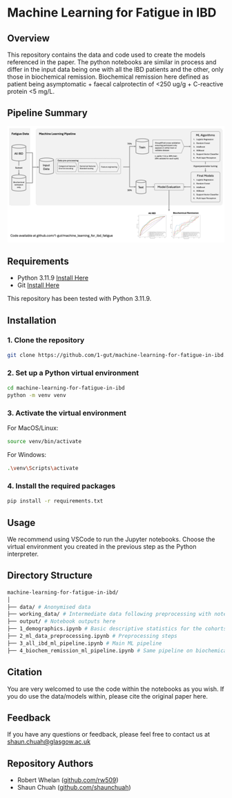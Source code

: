 # Machine Learning for Fatigue in IBD

## Overview

This repository contains the data and code used to create the models referenced in the paper. The python notebooks are similar in process and differ in the input data being one with all the IBD patients and the other, only those in biochemical remission. Biochemical remission here defined as patient being asymptomatic + faecal calprotectin of <250 ug/g + C-reactive protein <5 mg/L.

## Pipeline Summary

![ML Pipeline Summary](pipeline_summary.png)

## Requirements

- Python 3.11.9 [Install Here](https://www.python.org/downloads/)
- Git [Install Here](https://git-scm.com/downloads)

This repository has been tested with Python 3.11.9.

## Installation

### 1. Clone the repository

```bash
git clone https://github.com/1-gut/machine-learning-for-fatigue-in-ibd.git
```

### 2. Set up a Python virtual environment

```bash
cd machine-learning-for-fatigue-in-ibd
python -m venv venv
```

### 3. Activate the virtual environment

For MacOS/Linux:

```bash
source venv/bin/activate
```

For Windows:

```bash
.\venv\Scripts\activate
```

### 4. Install the required packages

```bash
pip install -r requirements.txt
```

## Usage

We recommend using VSCode to run the Jupyter notebooks. Choose the virtual environment you created in the previous step as the Python interpreter.

## Directory Structure

```sh
machine-learning-for-fatigue-in-ibd/
│
├── data/ # Anonymised data
├── working_data/ # Intermediate data following preprocessing with notebook 2
├── output/ # Notebook outputs here
├── 1_demographics.ipynb # Basic descriptive statistics for the cohorts
├── 2_ml_data_preprocessing.ipynb # Preprocessing steps
├── 3_all_ibd_ml_pipeline.ipynb # Main ML pipeline
├── 4_biochem_remission_ml_pipeline.ipynb # Same pipeline on biochemical remission cohort
```

## Citation

You are very welcomed to use the code within the notebooks as you wish. If you do use the data/models within, please cite the original paper here.

## Feedback

If you have any questions or feedback, please feel free to contact us at [shaun.chuah@glasgow.ac.uk](mailto:shaun.chuah@glasgow.ac.uk)

## Repository Authors

- Robert Whelan ([github.com/rw509](https://github.com/rw509))
- Shaun Chuah ([github.com/shaunchuah](https://github.com/shaunchuah))
